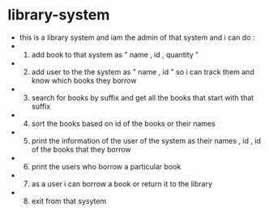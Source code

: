 # library-system
- this is a library system and iam the admin of that system and i can do :
- 1. add book to that system as " name , id , quantity "
- 2. add user to the the system as " name , id " so i can track them and know which books they borrow
- 3. search for books by suffix and get all the books that start with that suffix
- 4. sort the books based on id of the books or their names
- 5. print the information of the user of the system as their names , id , id of the books that they borrow
- 6. print the users who borrow a particular book
- 7. as a user i can borrow a book or return it to the library
- 8. exit from that sysytem
